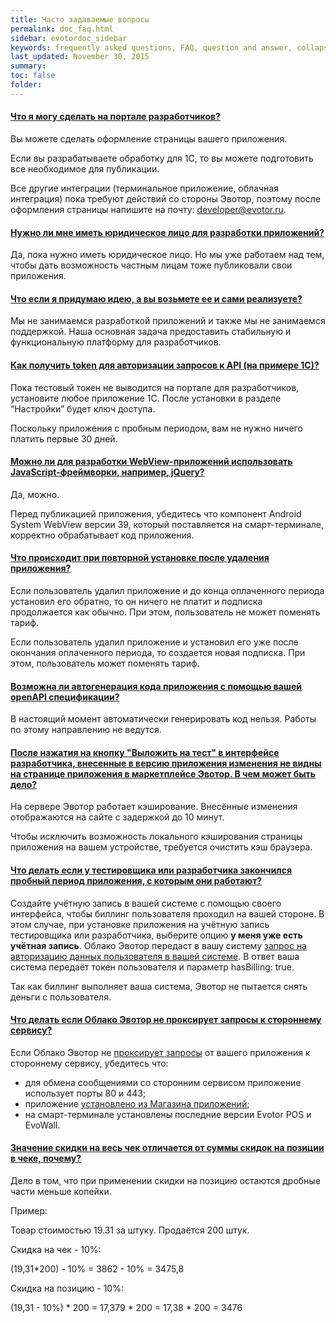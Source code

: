 ```yaml
---
title: Часто задаваемые вопросы
permalink: doc_faq.html
sidebar: evotordoc_sidebar
keywords: frequently asked questions, FAQ, question and answer, collapsible sections, expand, collapse
last_updated: November 30, 2015
summary:
toc: false
folder:
---
```


<p></p>

<div class="panel-group" id="accordion">
                    <div class="panel panel-default">
                        <div class="panel-heading">
                            <h4 class="panel-title">
                                <a class="noCrossRef accordion-toggle" data-toggle="collapse" data-parent="#accordion" href="#collapseOne">Что я могу сделать на портале разработчиков?</a>
                            </h4>
                        </div>
                        <div id="collapseOne" class="panel-collapse collapse noCrossRef">
                            <div class="panel-body">
                            <p>Вы можете сделать оформление страницы вашего приложения.</p>
                            <p>Если вы разрабатываете обработку для 1С, то вы можете подготовить все необходимое для публикации.</p>
                            <p>Все другие интеграции (терминальное приложение, облачная интеграция) пока требуют действий со стороны Эвотор, поэтому после оформления страницы напишите на почту: <a href="mailto:developer@evotor.ru">developer@evotor.ru</a>.</p>
                            </div>
                        </div>
                    </div>
                    <!-- /.panel -->
                    <div class="panel panel-default">
                        <div class="panel-heading">
                            <h4 class="panel-title">
                                <a class="noCrossRef accordion-toggle" data-toggle="collapse" data-parent="#accordion" href="#collapseTwo">Нужно ли мне иметь юридическое лицо для разработки приложений?</a>
                            </h4>
                        </div>
                        <div id="collapseTwo" class="panel-collapse collapse noCrossRef">
                            <div class="panel-body">
                                Да, пока нужно иметь юридическое лицо. Но мы уже работаем над тем, чтобы дать возможность частным лицам тоже публиковали свои приложения.
                            </div>
                        </div>
                    </div>
                    <!-- /.panel -->
                    <div class="panel panel-default">
                        <div class="panel-heading">
                            <h4 class="panel-title">
                                <a class="noCrossRef accordion-toggle" data-toggle="collapse" data-parent="#accordion" href="#collapseThree">Что если я придумаю идею, а вы возьмете ее и сами реализуете?</a>
                            </h4>
                        </div>
                        <div id="collapseThree" class="panel-collapse collapse noCrossRef">
                            <div class="panel-body">
                                Мы не занимаемся разработкой приложений и также мы не занимаемся поддержкой. Наша основная задача предоставить стабильную и функциональную платформу для разработчиков.
                            </div>
                        </div>
                    </div>
                    <!-- /.panel -->
                    <div class="panel panel-default">
                        <div class="panel-heading">
                            <h4 class="panel-title">
                                <a class="noCrossRef accordion-toggle" data-toggle="collapse" data-parent="#accordion" href="#collapseFour">Как получить token для авторизации запросов к API (на примере 1C)?</a>
                            </h4>
                        </div>
                        <div id="collapseFour" class="panel-collapse collapse">
                            <div class="panel-body">
                            <p>Пока тестовый токен не выводится на портале для разработчиков, установите любое приложение 1С. После установки в разделе “Настройки” будет ключ доступа.</p>
                            <p>Поскольку приложения с пробным периодом, вам не нужно ничего платить первые 30 дней.</p>
                            </div>
                        </div>
                    </div>
                    <!-- /.panel -->
                    <div class="panel panel-default">
                        <div class="panel-heading">
                            <h4 class="panel-title">
                                <a class="noCrossRef accordion-toggle" data-toggle="collapse" data-parent="#accordion" href="#collapseFive">Можно ли для разработки WebView-приложений использовать JavaScript-фреймворки, например, jQuery?</a>
                            </h4>
                        </div>
                        <div id="collapseFive" class="panel-collapse collapse">
                            <div class="panel-body">
                            <p>Да, можно.</p>
                            <p>Перед публикацией приложения, убедитесь что компонент Android System WebView версии 39, который поставляется на смарт-терминале, корректно обрабатывает код приложения.</p>
                            </div>
                        </div>
                    </div>
                    <!-- /.panel -->
                    <div class="panel panel-default">
                        <div class="panel-heading">
                            <h4 class="panel-title">
                                <a class="noCrossRef accordion-toggle" data-toggle="collapse" data-parent="#accordion" href="#collapseSix">Что происходит при повторной установке после удаления приложения?</a>
                            </h4>
                        </div>
                        <div id="collapseSix" class="panel-collapse collapse">
                            <div class="panel-body">
                            <p>Если пользователь удалил приложение и до конца оплаченного периода установил его обратно, то он ничего не платит и подписка продолжается как обычно. При этом, пользователь не может поменять тариф.
                            </p>
                            <p>Если пользователь удалил приложение и установил его уже после окончания оплаченного периода, то создается новая подписка. При этом, пользователь может поменять тариф.</p>
                            </div>
                        </div>
                    </div>
                    <!-- /.panel -->
                    <div class="panel panel-default">
                        <div class="panel-heading">
                            <h4 class="panel-title">
                                <a class="noCrossRef accordion-toggle" data-toggle="collapse" data-parent="#accordion" href="#collapseSeven">Возможна ли автогенерация кода приложения с помощью вашей openAPI спецификации?</a>
                            </h4>
                        </div>
                        <div id="collapseSeven" class="panel-collapse collapse">
                            <div class="panel-body">
                            <p>В настоящий момент автоматически генерировать код нельзя. Работы по этому направлению не ведутся.</p>
                            </div>
                        </div>
                    </div>
                    <!-- /.panel -->
                    <div class="panel panel-default">
                        <div class="panel-heading">
                            <h4 class="panel-title">
                                <a class="noCrossRef accordion-toggle" data-toggle="collapse" data-parent="#accordion" href="#collapseEight">После нажатия на кнопку "Выложить на тест" в интерфейсе разработчика, внесенные в версию приложения изменения не видны на странице приложения в маркетплейсе Эвотор. В чем может быть дело?</a>
                            </h4>
                        </div>
                        <div id="collapseEight" class="panel-collapse collapse">
                            <div class="panel-body">
                            <p>На сервере Эвотор работает кэширование. Внесённые изменения отображаются на сайте с задержкой до 10 минут.</p>
                            <p>Чтобы исключить возможность локального кэширования страницы приложения на вашем устройстве, требуется очистить кэш браузера.</p>
                            </div>
                        </div>
                    </div>
                    <div class="panel panel-default">
                        <div class="panel-heading">
                            <h4 class="panel-title">
                                <a class="noCrossRef accordion-toggle" data-toggle="collapse" data-parent="#accordion" href="#collapseNine">Что делать если у тестировщика или разработчика закончился пробный период приложения, с которым они работают?</a>
                            </h4>
                        </div>
                        <div id="collapseNine" class="panel-collapse collapse">
                            <div class="panel-body">
                            <p>Создайте учётную запись в вашей системе с помощью своего интерфейса, чтобы биллинг пользователя проходил на вашей стороне. В этом случае, при установке приложения на учётную запись тестировщика или разработчика, выберите опцию <b>у меня уже есть учётная запись</b>. Облако Эвотор передаст в вашу систему <a href="https://api.evotor.ru/docs/#tag/Vebhuki-zaprosy%2Fpaths%2F~1partner.ru~1api~1v1~1user~1verify%2Fpost">запрос на авторизацию данных пользователя в вашей системе</a>. В ответ ваша система передаёт токен пользователя и параметр hasBilling: true.</p>
                            <p>Так как биллинг выполняет ваша система, Эвотор не пытается снять деньги с пользователя.</p>
                            </div>
                        </div>
                    </div>
                    <div class="panel panel-default">
                        <div class="panel-heading">
                            <h4 class="panel-title">
                                <a class="noCrossRef accordion-toggle" data-toggle="collapse" data-parent="#accordion" href="#collapseTen">Что делать если Облако Эвотор не проксирует запросы к стороннему сервису?</a>
                            </h4>
                        </div>
                        <div id="collapseTen" class="panel-collapse collapse">
                            <div class="panel-body">
                            <p>Если Облако Эвотор не <a href="https://developer.evotor.ru/docs/doc_java_third_party_service_communication.html">проксирует запросы</a>  от вашего приложения к стороннему сервису, убедитесь что:</p>
                            <ul>
                              <li>для обмена сообщениями со сторонним сервисом приложение использует порты 80 и 443;</li>
                              <li>приложение <a href="https://developer.evotor.ru/docs/doc_app_installation.html#MarkeplaceAppInstallation">установлено из Магазина приложений</a>;</li>
                              <li>на смарт-терминале установлены последние версии Evotor POS и EvoWall.</li>
                            </ul>
                            </div>
                        </div>
                    </div>
                    <div class="panel panel-default">
                        <div class="panel-heading">
                            <h4 class="panel-title">
                                <a class="noCrossRef accordion-toggle" data-toggle="collapse" data-parent="#accordion" href="#collapseEleven">Значение скидки на весь чек отличается от суммы скидок на позиции в чеке, почему?</a>
                            </h4>
                        </div>
                        <div id="collapseEleven" class="panel-collapse collapse">
                            <div class="panel-body">
                            <p>Дело в том, что при применении скидки на позицию остаются дробные части меньше копейки.</p>
                            <p>Пример:</p>
                            <p>Товар стоимостью 19.31 за штуку. Продаётся 200 штук.</p>
                            <p>Скидка на чек - 10%:</p>
                            <p>(19,31*200) - 10% = 3862 - 10% = 3475,8</p>
                            <p>Скидка на позицию - 10%:</p>
                            <p>(19,31 - 10%) * 200 = 17,379 * 200 = 17,38 * 200 = 3476</p>
                            </div>
                        </div>
                    </div>
</div>
<!-- /.panel-group -->
